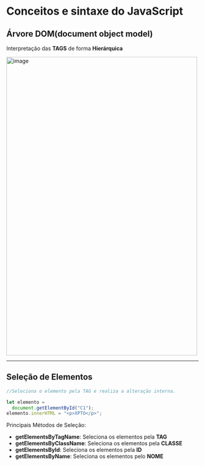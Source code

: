 # Conceitos e sintaxe do JavaScript

## Árvore DOM(document object model)
Interpretação das **TAGS** de forma **Hierárquica**

<img width="500" height="783" alt="image" src="https://github.com/user-attachments/assets/a745f4a1-95d9-43c4-98e3-46ca8e1a0239" />

---
## Seleção de Elementos

```js
//Seleciona o elemento pela TAG e realiza a alteração interna.

let elemento =
  document.getElementById("C1");
elemento.innerHTML = "<p>XPTO</p>";
```
Principais Métodos de Seleção:

- **getElementsByTagName**: Seleciona os elementos pela **TAG**
- **getElementsByClassName**: Seleciona os elementos pela **CLASSE**
- **getElementsById**: Seleciona os elementos pela **ID**
- **getElementsByName**: Seleciona os elementos pelo **NOME**
